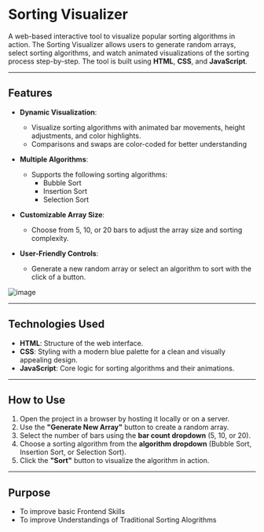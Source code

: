 # Sorting Visualizer

A web-based interactive tool to visualize popular sorting algorithms in action. The Sorting Visualizer allows users to generate random arrays, select sorting algorithms, and watch animated visualizations of the sorting process step-by-step. The tool is built using **HTML**, **CSS**, and **JavaScript**.

---

## Features

- **Dynamic Visualization**: 
  - Visualize sorting algorithms with animated bar movements, height adjustments, and color highlights.
  - Comparisons and swaps are color-coded for better understanding

- **Multiple Algorithms**: 
  - Supports the following sorting algorithms:
    - Bubble Sort
    - Insertion Sort
    - Selection Sort

- **Customizable Array Size**: 
  - Choose from 5, 10, or 20 bars to adjust the array size and sorting complexity.

- **User-Friendly Controls**: 
  - Generate a new random array or select an algorithm to sort with the click of a button.

![image](https://github.com/user-attachments/assets/10bb19cc-0cb1-4518-ad3b-0c4fd71e8a2d)

---

## Technologies Used

- **HTML**: Structure of the web interface.
- **CSS**: Styling with a modern blue palette for a clean and visually appealing design.
- **JavaScript**: Core logic for sorting algorithms and their animations.

---

## How to Use

1. Open the project in a browser by hosting it locally or on a server.
2. Use the **"Generate New Array"** button to create a random array.
3. Select the number of bars using the **bar count dropdown** (5, 10, or 20).
4. Choose a sorting algorithm from the **algorithm dropdown** (Bubble Sort, Insertion Sort, or Selection Sort).
5. Click the **"Sort"** button to visualize the algorithm in action.

---
## Purpose
- To improve basic Frontend Skills
- To improve Understandings of Traditional Sorting Alogrithms




